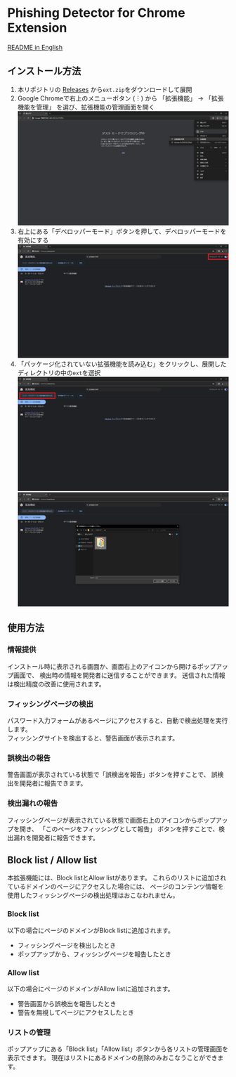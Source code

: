# Phishing Detector for Chrome Extension

[<u>README in English</u>](./README-en.md)

## インストール方法

1. 本リポジトリの [Releases](https://github.com/alpherg0221/PhishDetector/releases) から`ext.zip`をダウンロードして展開
2. Google Chromeで右上のメニューボタン (︙) から 「拡張機能」 → 「拡張機能を管理」 を選び、拡張機能の管理画面を開く
   ![step2.png](img/step2-ja.png)
3. 右上にある「デベロッパーモード」ボタンを押して、デベロッパーモードを有効にする
   ![step3.png](img/step3-ja.png)
4. 「パッケージ化されていない拡張機能を読み込む」をクリックし、展開したディレクトリの中の`ext`を選択
   ![step4-1.png](img/step4-1-ja.png)
   ![step4-2.png](img/step4-2-ja.png)

## 使用方法

### 情報提供
インストール時に表示される画面か、画面右上のアイコンから開けるポップアップ画面で、
検出時の情報を開発者に送信することができます。
送信された情報は検出精度の改善に使用されます。

### フィッシングページの検出
パスワード入力フォームがあるページにアクセスすると、自動で検出処理を実行します。<br>
フィッシングサイトを検出すると、警告画面が表示されます。

### 誤検出の報告
警告画面が表示されている状態で「誤検出を報告」ボタンを押すことで、
誤検出を開発者に報告できます。

### 検出漏れの報告
フィッシングページが表示されている状態で画面右上のアイコンからポップアップを開き、
「このページをフィッシングとして報告」 ボタンを押すことで、検出漏れを開発者に報告できます。


## Block list / Allow list
本拡張機能には、Block listとAllow listがあります。
これらのリストに追加されているドメインのページにアクセスした場合には、
ページのコンテンツ情報を使用したフィッシングページの検出処理はおこなわれません。

### Block list
以下の場合にページのドメインがBlock listに追加されます。
- フィッシングページを検出したとき
- ポップアップから、フィッシングページを報告したとき

### Allow list
以下の場合にページのドメインがAllow listに追加されます。
- 警告画面から誤検出を報告したとき
- 警告を無視してページにアクセスしたとき

### リストの管理
ポップアップにある「Block list」「Allow list」ボタンから各リストの管理画面を表示できます。
現在はリストにあるドメインの削除のみおこなうことができます。